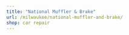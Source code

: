 ```yaml
---
title: "National Muffler & Brake"
url: /milwaukee/national-muffler-and-brake/
shop: car repair
---
```

